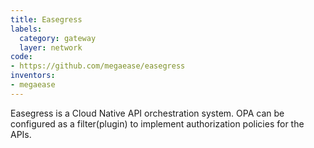 ```yaml
---
title: Easegress
labels:
  category: gateway
  layer: network
code:
- https://github.com/megaease/easegress
inventors:
- megaease
---
```

Easegress is a Cloud Native API orchestration system.
OPA can be configured as a filter(plugin) to implement authorization policies for the APIs.

